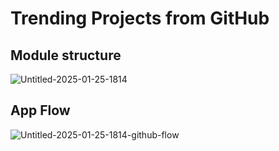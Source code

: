 # Trending Projects from GitHub

## Module structure

![Untitled-2025-01-25-1814](https://github.com/user-attachments/assets/54ab3236-e8e7-4e1a-bc76-3bcfd6da8286)

## App Flow

![Untitled-2025-01-25-1814-github-flow](https://github.com/user-attachments/assets/3c65f8a8-9ca4-4af6-94e8-2166d2d613c2)
